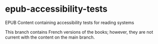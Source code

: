 epub-accessibility-tests
========================
EPUB Content containing accessibility tests for reading systems

This branch contains French versions of the books; however, they are not current with the content on the main branch.